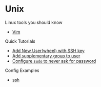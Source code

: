 # Unix

Linux tools you should know

- [Vim](vim.md)

Quick Tutorials

- [Add New User(wheel) with SSH key](users.md)
- [Add supplementary group to user](users.md)
- [Configure `sudo` to never ask for password](users.md)

Config Examples

- [ssh](ssh-config.md)
